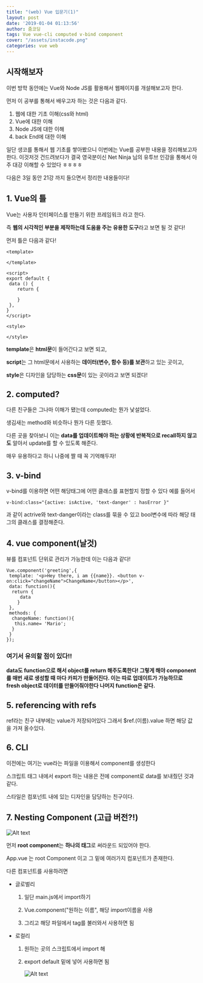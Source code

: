 ```yaml
---
title: "(web) Vue 입문기(1)"
layout: post
date: '2019-01-04 01:13:56'
author: 줌코딩
tags: Vue vue-cli computed v-bind component
cover: "/assets/instacode.png"
categories: vue web
---
```


## 시작해보자 

이번 방학 동안에는 Vue와 Node JS를 활용해서 웹페이지를 개설해보고자 한다.

먼저 이 공부를 통해서 배우고자 하는 것은 다음과 같다.

1. 웹에 대한 기초 이해(css와 html)
2. Vue에 대한 이해
3. Node JS에 대한 이해
4. back End에 대한 이해

일단 생코를 통해서 웹 기초를 쌓아봤으니 이번에는 Vue를 공부한 내용을 정리해보고자 한다.
이것저것 건드려보다가 결국 영국분이신 Net Ninja 님의 유투브 인강을 통해서 아주 대강 이해할 수 있었다 ㅎㅎㅎㅎ

다음은 3일 동안 21강 까지 들으면서 정리한 내용들이다!

## 1. Vue의 틀

Vue는 사용자 인터페이스를 만들기 위한 프레임워크 라고 한다. 

즉 **웹의 시각적인 부분을 제작하는데 도움을 주는 유용한 도구**라고 보면 될 것 같다!

먼저 틀은 다음과 같다!

	<template>

	</template>

	<script>
	export default {
	 data () {
		return {

		}
	 },
	}
	</script>

	<style>

	</style>

		
**template**은 **html문**이 들어간다고 보면 되고,

**script**는 그 html문에서 사용하는 **데이터(변수, 함수 등)를 보관**하고 있는 곳이고,

**style**은 디자인을 담당하는 **css문**이 있는 곳이라고 보면 되겠다!

## 2. computed?

다른 친구들은 그나마 이해가 됐는데 computed는 뭔가 낯설었다.

생김새는 method와 비슷하나 뭔가 다른 듯했다.

다른 곳을 찾아보니 이는 **data를 업데이트해야 하는 상황에 반복적으로 recall하지 않고도** 알아서 update를 할 수 있도록 해준다.

매우 유용하다고 하니 나중에 짤 때 꼭 기억해두자!

## 3. v-bind

v-bind를 이용하면 어떤 해당태그에 어떤 클래스를 표현할지 정할 수 있다 예를 들어서

	v-bind:class="{active: isActive, 'text-danger' : hasError }"

과 같이 actrive와 text-danger이라는 class를 묶을 수 있고 bool변수에 따라 해당 태그의 클래스를 결정해준다. 


## 4. vue component(날것)

뷰를 컴포넌트 단위로 관리가 가능한데 이는 다음과 같다!


	Vue.component('greeting',{
	 template: '<p>Hey there, i am {{name}}. <button v- on:click="changeName">ChangeName</button></p>',
	 data: function(){
	  return {
		 data
		}
	 },
	 methods: {
	  changeName: function(){
	   this.name= 'Mario';
	  }
	 }
	});

### 여기서 유의할 점이 있다!!

**data도 function으로 해서 object를 return 해주도록한다!
그렇게 해야 component를 매번 새로 생성할 때 마다 카피가 만들어진다. 
이는 따로 업데이트가 가능하므로 fresh object로 데이터를 만들어줘야한다
나머지 function은 같다.**


## 5. referencing with refs

ref라는 친구 내부에는 value가 저장되어있다
그래서 $ref.(이름).value 하면 해당 값을 가져 올수있다.

## 6. CLI

이전에는 여기는 vue라는 파일을 이용해서 component를 생성한다

스크립트 태그 내에서 export 하는 내용은 전에 component로 data를 보내줬던 것과 같다.

스타일은 컴포넌트 내에 있는 디자인을 담당하는 친구이다.

## 7. Nesting Component (고급 버전?!)

![Alt text](https://raw.githubusercontent.com/zoomKoding/zoomKoding.github.io/source/assets/_posts/Vue-introduction-1.png) 

먼저 **root component**는 **하나의 태그**로 써라운드 되있어야 한다.

App.vue 는 root Component 이고 그 밑에 여러가지 컴포넌트가 존재한다.



다른 컴포넌트를 사용하려면

+ 글로벌리

    1. 일단 main.js에서 import하기

    2. Vue.component("원하는 이름", 해당 import이름을 사용

    3. 그리고 해당 파일에서 tag를 불러와서 사용하면 됨

+ 로컬리

    1. 원하는 곳의 스크립트에서 import 해

    2. export default 밑에 넣어 사용하면 됨
    
		![Alt text](https://raw.githubusercontent.com/zoomKoding/zoomKoding.github.io/source/assets/_posts/Vue-introduction-2.png) 
    